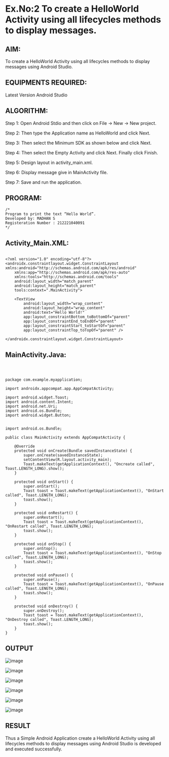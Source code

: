 # Ex.No:2 To create a HelloWorld Activity using all lifecycles methods to display messages.


## AIM:

To create a HelloWorld Activity using all lifecycles methods to display messages using Android Studio.

## EQUIPMENTS REQUIRED:

Latest Version Android Studio

## ALGORITHM:

Step 1: Open Android Stdio and then click on File -> New -> New project.

Step 2: Then type the Application name as HelloWorld and click Next. 

Step 3: Then select the Minimum SDK as shown below and click Next.

Step 4: Then select the Empty Activity and click Next. Finally click Finish.

Step 5: Design layout in activity_main.xml.

Step 6: Display message give in MainActivity file.

Step 7: Save and run the application.

## PROGRAM:
```
/*
Program to print the text “Hello World”.
Developed by: MADHAN S
Registeration Number : 212221040091
*/
```

## Activity_Main.XML:

```

<?xml version="1.0" encoding="utf-8"?>
<androidx.constraintlayout.widget.ConstraintLayout xmlns:android="http://schemas.android.com/apk/res/android"
    xmlns:app="http://schemas.android.com/apk/res-auto"
    xmlns:tools="http://schemas.android.com/tools"
    android:layout_width="match_parent"
    android:layout_height="match_parent"
    tools:context=".MainActivity">

    <TextView
        android:layout_width="wrap_content"
        android:layout_height="wrap_content"
        android:text="Hello World!"
        app:layout_constraintBottom_toBottomOf="parent"
        app:layout_constraintEnd_toEndOf="parent"
        app:layout_constraintStart_toStartOf="parent"
        app:layout_constraintTop_toTopOf="parent" />

</androidx.constraintlayout.widget.ConstraintLayout>

```

## MainActivity.Java:


```



package com.example.myapplication;

import androidx.appcompat.app.AppCompatActivity;

import android.widget.Toast;
import android.content.Intent;
import android.net.Uri;
import android.os.Bundle;
import android.widget.Button;


import android.os.Bundle;

public class MainActivity extends AppCompatActivity {

    @Override
    protected void onCreate(Bundle savedInstanceState) {
        super.onCreate(savedInstanceState);
        setContentView(R.layout.activity_main);
        Toast.makeText(getApplicationContext(), "Oncreate called", Toast.LENGTH_LONG).show();
    }

    protected void onStart() {
        super.onStart();
        Toast toast = Toast.makeText(getApplicationContext(), "OnStart called", Toast.LENGTH_LONG);
        toast.show();
    }

    protected void onRestart() {
        super.onRestart();
        Toast toast = Toast.makeText(getApplicationContext(), "OnRestart called", Toast.LENGTH_LONG);
        toast.show();
    }

    protected void onStop() {
        super.onStop();
        Toast toast = Toast.makeText(getApplicationContext(), "OnStop called", Toast.LENGTH_LONG);
        toast.show();
    }

    protected void onPause() {
        super.onPause();
        Toast toast = Toast.makeText(getApplicationContext(), "OnPause called", Toast.LENGTH_LONG);
        toast.show();
    }

    protected void onDestroy() {
        super.onDestroy();
        Toast toast = Toast.makeText(getApplicationContext(), "OnDestroy called", Toast.LENGTH_LONG);
        toast.show();
    }
}

```



## OUTPUT


![image](https://github.com/Thirualpha/lifecyclemethods/assets/113031702/b4b50031-e40e-4fc5-b824-e4a3a514540b)

![image](https://github.com/Thirualpha/lifecyclemethods/assets/113031702/fca4feb5-ec56-4019-9f94-b08bf23d6ee3)

![image](https://github.com/Thirualpha/lifecyclemethods/assets/113031702/f2e24858-5456-4685-9677-a0518ccce899)

![image](https://github.com/Thirualpha/lifecyclemethods/assets/113031702/cb3c4d2e-de52-41ec-8a85-4b4218fa658c)

![image](https://github.com/Thirualpha/lifecyclemethods/assets/113031702/e70385d3-9e15-4011-9ca1-4330154e8e36)

![image](https://github.com/Thirualpha/lifecyclemethods/assets/113031702/060aa33c-fed8-450d-ab82-4174b0263290)



## RESULT
Thus a Simple Android Application create a HelloWorld Activity using all lifecycles methods to display messages using Android Studio is developed and executed successfully.
